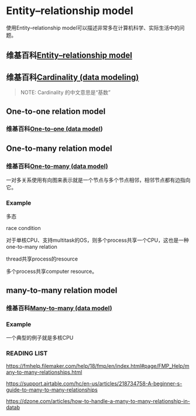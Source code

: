 # Entity–relationship model

使用Entity–relationship model可以描述非常多在计算机科学、实际生活中的问题。

## 维基百科[Entity–relationship model](https://en.wikipedia.org/wiki/Entity%E2%80%93relationship_model)



## 维基百科[Cardinality (data modeling)](https://en.wikipedia.org/wiki/Cardinality_(data_modeling))

> NOTE: Cardinality 的中文意思是“基数”



## One-to-one relation model

### 维基百科[One-to-one (data model](https://en.wikipedia.org/wiki/One-to-one_(data_model)))



## One-to-many relation model

### 维基百科[One-to-many (data model)](https://en.wikipedia.org/wiki/One-to-many_(data_model))

一对多关系使用有向图来表示就是一个节点与多个节点相邻，相邻节点都有边指向它。

### Example

多态

race condition

对于单核CPU、支持multitask的OS，则多个process共享一个CPU，这也是一种one-to-many relation

thread共享process的resource

多个process共享computer resource。

## many-to-many relation model



### 维基百科[Many-to-many (data model)](https://en.wikipedia.org/wiki/Many-to-many_(data_model))



### Example

一个典型的例子就是多核CPU



### READING LIST

https://fmhelp.filemaker.com/help/18/fmp/en/index.html#page/FMP_Help/many-to-many-relationships.html

https://support.airtable.com/hc/en-us/articles/218734758-A-beginner-s-guide-to-many-to-many-relationships

https://dzone.com/articles/how-to-handle-a-many-to-many-relationship-in-datab




